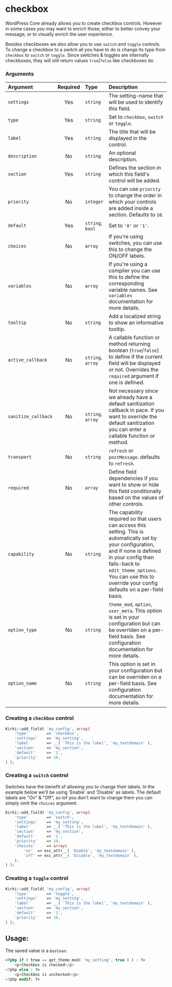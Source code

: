 # checkbox

WordPress Core already allows you to create checkbox controls.
However in some cases you may want to enrich those, either to better convey your message, or to visually enrich the user experience.

Besides checkboxes we also allow you to use `switch` and `toggle` controls. To change a checkbox to a switch all you have to do is change its type from `checkbox` to `switch` or `toggle`. Since switches & toggles are internally checkboxes, they will still return values `true`|`false` like checkboxes do.

### Arguments

Argument            | Required | Type              | Description
:------------------ | :------: | :---------------- | :----------
`settings`          | Yes      | `string`          | The setting-name that will be used to identify this field.
`type`              | Yes      | `string`          | Set to `checkbox`, `switch` or `toggle`.
`label`             | Yes      | `string`          | The title that will be displayed in the control.
`description`       | No       | `string`          | An optional description.
`section`           | Yes      | `string`          | Defines the section in which this field's control will be added.
`priority`          | No       | `integer`         | You can use `priority` to change the order in which your controls are added inside a section. Defaults to `10`.
`default`           | Yes      | `string`, `bool`  | Set to `'0'` or `'1'`.
`choices`           | No       | `array`           | If you're using switches, you can use this to change the ON/OFF labels.
`variables`         | No       | `array`           | If you're using a compiler you can use this to define the corresponding variable names. See `variables` documentation for more details.
`tooltip`           | No       | `string`          | Add a localized string to show an informative tooltip.
`active_callback`   | No       | `string`, `array` | A callable function or method returning boolean (`true`/`false`) to define if the current field will be displayed or not. Overrides the `required` argument if one is defined.
`sanitize_callback` | No       | `string`, `array` | Not necessary since we already have a default sanitization callback in pace. If you want to override the default sanitization you can enter a callable function or method.
`transport`         | No       | `string`          | `refresh` or `postMessage`. defaults to `refresh`.
`required`          | No       | `array`           | Define field dependencies if you want to show or hide this field conditionally based on the values of other controls.
`capability`        | No       | `string`          | The capability required so that users can access this setting. This is automatically set by your configuration, and if none is defined in your config then falls-back to `edit_theme_options`. You can use this to override your config defaults on a per-field basis.
`option_type`       | No       | `string`          | `theme_mod`, `option`, `user_meta`. This option is set in your configuration but can be overriden on a per-field basis. See configuration documentation for more details.
`option_name`       | No       | `string`          | This option is set in your configuration but can be overriden on a per-field basis. See configuration documentation for more details.

### Creating a `checkbox` control

```php
Kirki::add_field( 'my_config', array(
	'type'        => 'checkbox',
	'settings'    => 'my_setting',
	'label'       => __( 'This is the label', 'my_textdomain' ),
	'section'     => 'my_section',
	'default'     => '1',
	'priority'    => 10,
) );
```

### Creating a `switch` control

Switches have the benefit of allowing you to change their labels.
In the example below we'll be using 'Enable' and 'Disable' as labels.
The default labels are "On" & "Off", so iof you don't want to change them you can simply omit the `choices` argument.

```php
Kirki::add_field( 'my_config', array(
	'type'        => 'switch',
	'settings'    => 'my_setting',
	'label'       => __( 'This is the label', 'my_textdomain' ),
	'section'     => 'my_section',
	'default'     => '1',
	'priority'    => 10,
	'choices'     => array(
		'on'  => esc_attr__( 'Enable', 'my_textdomain' ),
		'off' => esc_attr__( 'Disable', 'my_textdomain' ),
	),
) );
```

### Creating a `toggle` control

```php
Kirki::add_field( 'my_config', array(
	'type'        => 'toggle',
	'settings'    => 'my_setting',
	'label'       => __( 'This is the label', 'my_textdomain' ),
	'section'     => 'my_section',
	'default'     => '1',
	'priority'    => 10,
) );
```

## Usage:

The saved value is a `boolean`:

```php
<?php if ( true == get_theme_mod( 'my_setting', true ) ) : ?>
	<p>Checkbox is checked</p>
<?php else : ?>
	<p>Checkbox is unchecked</p>
<?php endif; ?>
```
